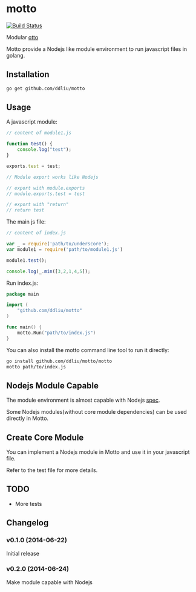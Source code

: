 # motto

[![Build Status](https://travis-ci.org/ddliu/motto.png)](https://travis-ci.org/ddliu/motto)

Modular [otto](https://github.com/robertkrimen/otto)

Motto provide a Nodejs like module environment to run javascript files in golang.

## Installation

```bash
go get github.com/ddliu/motto
```

## Usage

A javascript module:

```js
// content of module1.js

function test() {
    console.log("test");
}

exports.test = test;

// Module export works like Nodejs

// export with module.exports
// module.exports.test = test

// export with "return"
// return test
```

The main js file:

```js
// content of index.js

var _ = require('path/to/underscore');
var module1 = require('path/to/module1.js')

module1.test();

console.log(_.min([3,2,1,4,5]);
```

Run index.js:

```go
package main

import (
    "github.com/ddliu/motto"
)

func main() {
    motto.Run("path/to/index.js")
}
```

You can also install the motto command line tool to run it directly:

```bash
go install github.com/ddliu/motto/motto
motto path/to/index.js
```

## Nodejs Module Capable

The module environment is almost capable with Nodejs [spec](http://nodejs.org/api/modules.html).

Some Nodejs modules(without core module dependencies) can be used directly in Motto.

## Create Core Module

You can implement a Nodejs module in Motto and use it in your javascript file.

Refer to the test file for more details.

## TODO

- More tests

## Changelog

### v0.1.0 (2014-06-22)

Initial release

### v0.2.0 (2014-06-24)

Make module capable with Nodejs